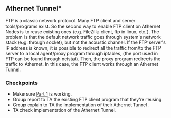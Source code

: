 ## Athernet Tunnel*

FTP is a classic network protocol. Many FTP client and server tools/programs exist. So the second way to enable FTP client on Athernet Nodes is to reuse existing ones (e.g. FileZilla client, ftp in linux, etc.). The problem is that the default network traffic goes through system's network stack (e.g. through socket), but not the acoustic channel. If the FTP server's IP address is known, it is possible to redirect all the traffic from/to the FTP server to a local agent/proxy program through iptables, (the port used in FTP can be found through netstat). Then, the proxy program redirects the traffic to Athernet. In this case, the FTP client works through an Athernet Tunnel.

### Checkpoints
- Make sure [Part 1](/project_4/part_1.md) is working.
- Group report to TA the existing FTP client program that they're reusing.
- Group explain to TA the implementation of their Athernet Tunnel.
- TA check implementation of the Athernet Tunnel.
